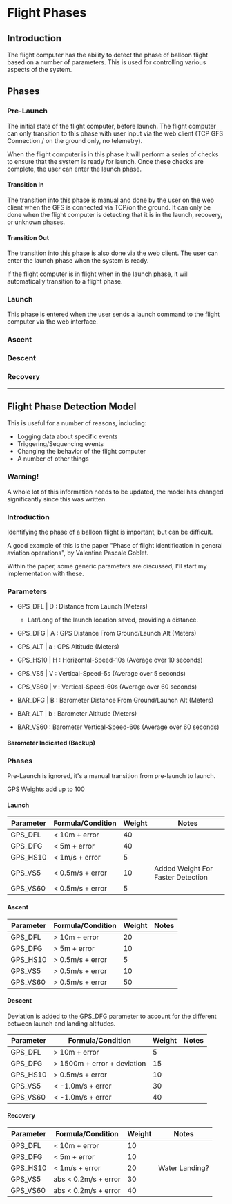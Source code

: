 # Flight Phases

## Introduction

The flight computer has the ability to detect the phase of balloon flight based
on a number of parameters. This is used for controlling various aspects of the
system.

## Phases

### Pre-Launch

The initial state of the flight computer, before launch. The flight computer can
only transition to this phase with user input via the web client (TCP GFS
Connection / on the ground only, no telemetry).

When the flight computer is in this phase it will perform a series of checks to
ensure that the system is ready for launch. Once these checks are complete, the
user can enter the launch phase.

#### Transition In

The transition into this phase is manual and done by the user on the web client
when the GFS is connected via TCP/on the ground. It can only be done when the
flight computer is detecting that it is in the launch, recovery, or unknown
phases.

#### Transition Out
The transition into this phase is also done via the web client. The user can
enter the launch phase when the system is ready.

If the flight computer is in flight when in the launch phase, it will
automatically transition to a flight phase.

### Launch
This phase is entered when the user sends a launch command to the flight
computer via the web interface.

### Ascent
### Descent
### Recovery


***

## Flight Phase Detection Model

This is useful for a number of reasons, including:
- Logging data about specific events
- Triggering/Sequencing events
- Changing the behavior of the flight computer
- A number of other things

### Warning!
A whole lot of this information needs to be updated, the model has changed
significantly since this was written.

### Introduction

Identifying the phase of a balloon flight is important, but can be difficult.

A good example of this is the paper "Phase of flight identification in general aviation operations", by Valentine Pascale Goblet.

Within the paper, some generic parameters are discussed, I'll start my
implementation with these.

### Parameters

- GPS_DFL | D : Distance from Launch (Meters)
  - Lat/Long of the launch location saved, providing a distance.
- GPS_DFG | A : GPS Distance From Ground/Launch Alt (Meters)
- GPS_ALT | a : GPS Altitude (Meters)
- GPS_HS10 | H : Horizontal-Speed-10s (Average over 10 seconds)
- GPS_VS5 | V : Vertical-Speed-5s (Average over 5 seconds)
- GPS_VS60 | v : Vertical-Speed-60s (Average over 60 seconds)

- BAR_DFG | B : Barometer Distance From Ground/Launch Alt (Meters)
- BAR_ALT | b : Barometer Altitude (Meters)
- BAR_VS60 : Barometer Vertical-Speed-60s (Average over 60 seconds)

#### Barometer Indicated (Backup)

### Phases

Pre-Launch is ignored, it's a manual transition from pre-launch to launch.

GPS Weights add up to 100

#### Launch

| Parameter | Formula/Condition | Weight | Notes                             |
| --------- | ----------------- | ------ | --------------------------------- |
| GPS_DFL   | < 10m + error     | 40     |                                   |
| GPS_DFG   | < 5m + error      | 40     |                                   |
| GPS_HS10  | < 1m/s + error    | 5      |                                   |
| GPS_VS5   | < 0.5m/s + error  | 10     | Added Weight For Faster Detection |
| GPS_VS60  | < 0.5m/s + error  | 5      |                                   |

#### Ascent

| Parameter | Formula/Condition | Weight | Notes |
| --------- | ----------------- | ------ | ----- |
| GPS_DFL   | > 10m + error     | 20     |       |
| GPS_DFG   | > 5m + error      | 10     |       |
| GPS_HS10  | > 0.5m/s + error  | 5      |       |
| GPS_VS5   | > 0.5m/s + error  | 10     |       |
| GPS_VS60  | > 0.5m/s + error  | 50     |       |

#### Descent

Deviation is added to the GPS_DFG parameter to account for the different
between launch and landing altitudes.

| Parameter | Formula/Condition           | Weight | Notes |
| --------- | --------------------------- | ------ | ----- |
| GPS_DFL   | > 10m + error               | 5      |       |
| GPS_DFG   | > 1500m + error + deviation | 15     |       |
| GPS_HS10  | > 0.5m/s + error            | 10     |       |
| GPS_VS5   | < -1.0m/s + error           | 30     |       |
| GPS_VS60  | < -1.0m/s + error           | 40     |       |

#### Recovery

| Parameter | Formula/Condition    | Weight | Notes          |
| --------- | -------------------- | ------ | -------------- |
| GPS_DFL   | < 10m + error        | 10     |                |
| GPS_DFG   | < 5m + error         | 10     |                |
| GPS_HS10  | < 1m/s + error       | 20     | Water Landing? |
| GPS_VS5   | abs < 0.2m/s + error | 30     |                |
| GPS_VS60  | abs < 0.2m/s + error | 40     |                |
